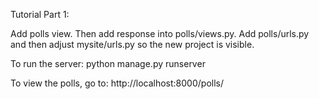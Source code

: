 Tutorial Part 1:

  Add polls view.   Then add response into polls/views.py.   Add polls/urls.py and then adjust
  mysite/urls.py so the new project is visible.

  To run the server:
  python manage.py runserver

  To view the polls, go to:
  http://localhost:8000/polls/